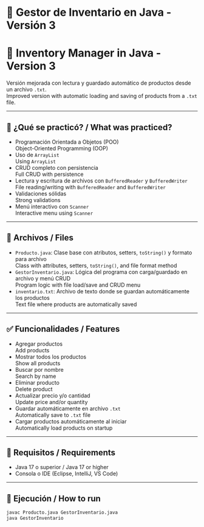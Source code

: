 # 🧾 Gestor de Inventario en Java - Versión 3  
# 🧾 Inventory Manager in Java - Version 3

Versión mejorada con lectura y guardado automático de productos desde un archivo `.txt`.  
Improved version with automatic loading and saving of products from a `.txt` file.

---

## 🧠 ¿Qué se practicó? / What was practiced?

- Programación Orientada a Objetos (POO)  
  Object-Oriented Programming (OOP)  
- Uso de `ArrayList`  
  Using `ArrayList`  
- CRUD completo con persistencia  
  Full CRUD with persistence  
- Lectura y escritura de archivos con `BufferedReader` y `BufferedWriter`  
  File reading/writing with `BufferedReader` and `BufferedWriter`  
- Validaciones sólidas  
  Strong validations  
- Menú interactivo con `Scanner`  
  Interactive menu using `Scanner`

---

## 📄 Archivos / Files

- `Producto.java`: Clase base con atributos, setters, `toString()` y formato para archivo  
  Class with attributes, setters, `toString()`, and file format method  
- `GestorInventario.java`: Lógica del programa con carga/guardado en archivo y menú CRUD  
  Program logic with file load/save and CRUD menu  
- `inventario.txt`: Archivo de texto donde se guardan automáticamente los productos  
  Text file where products are automatically saved

---

## ✅ Funcionalidades / Features

- Agregar productos  
  Add products  
- Mostrar todos los productos  
  Show all products  
- Buscar por nombre  
  Search by name  
- Eliminar producto  
  Delete product  
- Actualizar precio y/o cantidad  
  Update price and/or quantity  
- Guardar automáticamente en archivo `.txt`  
  Automatically save to `.txt` file  
- Cargar productos automáticamente al iniciar  
  Automatically load products on startup

---

## 🧪 Requisitos / Requirements

- Java 17 o superior / Java 17 or higher  
- Consola o IDE (Eclipse, IntelliJ, VS Code)

---

## 🚀 Ejecución / How to run

```bash
javac Producto.java GestorInventario.java
java GestorInventario
